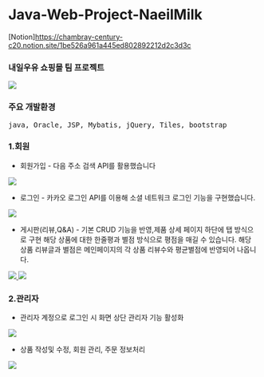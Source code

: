 # Java-Web-Project-NaeilMilk

[Notion]https://chambray-century-c20.notion.site/1be526a961a445ed802892212d2c3d3c

<h3>내일우유 쇼핑몰 팀 프로젝트</h3>

<p dir="auto">
<a target="_blank" rel="noopener noreferrer nofollow" href="https://user-images.githubusercontent.com/110976504/227822736-8ce9761d-d5a3-4dbb-8731-376df145584a.png">
  <img src="https://user-images.githubusercontent.com/110976504/227822736-8ce9761d-d5a3-4dbb-8731-376df145584a.png" style="max-width: 30%;">
  </a>
</p>


<h3>주요 개발환경</h3>
<pre>java, Oracle, JSP, Mybatis, jQuery, Tiles, bootstrap</pre>

 <h3>1.회원</h3>
 
 - 회원가입 - 다음 주소 검색 API를 활용했습니다
 <p dir="auto">
 <a target="_blank" rel="noopener noreferrer nofollow" href="https://user-images.githubusercontent.com/110976504/227823296-65ef111d-d7ce-42d3-aec6-738ea55bf9c8.png">
  <img src="https://user-images.githubusercontent.com/110976504/227823296-65ef111d-d7ce-42d3-aec6-738ea55bf9c8.png" style="max-width: 30%;">
  </a>
 </p> 
  
  
 - 로그인 - 카카오 로그인 API를 이용해 소셜 네트워크 로그인 기능을 구현했습니다.
 <p dir="auto">
  <a target="_blank" rel="noopener noreferrer nofollow" href="https://user-images.githubusercontent.com/110976504/227823836-a0fd9669-ddea-4e3e-93f3-b03a40cb725b.png">
  <img src="https://user-images.githubusercontent.com/110976504/227823836-a0fd9669-ddea-4e3e-93f3-b03a40cb725b.png" style="max-width: 30%;">
  </a>
  </p>
  
  
 - 게시판(리뷰,Q&A) - 기본 CRUD 기능을 반영,제품 상세 페이지 하단에 탭 방식으로 구현 해당 상품에 대한 한줄평과 별점 방식으로 평점을 매길 수 있습니다. 해당 상품 리뷰글과 별점은 메인페이지의 각 상품 리뷰수와 평균별점에 반영되어 나옵니다.
 <p dir="auto">
   <a target="_blank" rel="noopener noreferrer nofollow" href="https://user-images.githubusercontent.com/110976504/227824765-c8cd44be-2a2d-48d7-a567-260baca011ad.png">
  <img src="https://user-images.githubusercontent.com/110976504/227824765-c8cd44be-2a2d-48d7-a567-260baca011ad.png" style="max-width: 30%;">
  <img src="https://user-images.githubusercontent.com/110976504/229033693-43a633b4-6325-41f6-96f6-5bc759540766.png" style="max-width: 15%;">
  </a>
  </p>
    
  <h3>2.관리자</h3>
  
   - 관리자 계정으로 로그인 시 화면 상단 관리자 기능 활성화
  <p dir="auto">
  <img src="https://user-images.githubusercontent.com/110976504/228432820-7651105c-77cb-4795-b9ac-0fb943fac984.png" style="max-width: 30%;">
  </p>
  
   - 상품 작성및 수정, 회원 관리, 주문 정보처리
   <p dir="auto">
    <a target="_blank" rel="noopener noreferrer nofollow" href="https://user-images.githubusercontent.com/110976504/227825511-685b6427-53ba-4bd1-9f11-733e9ba06b2c.png">
  <img src="https://user-images.githubusercontent.com/110976504/227825511-685b6427-53ba-4bd1-9f11-733e9ba06b2c.png" style="max-width: 30%;">
  </a>
  </p>
